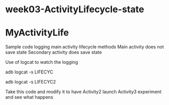 # week03-ActivityLifecycle-state
# MyActivityLife
Sample code logging main activity lifecycle methods
Main activity does not save state
Secondary activity does save state

Use of logcat to watch the logging

adb logcat -s LIFECYC

adb logcat -s LIFECYC2

Take this code and modify it to have Activity2 launch Activity3
experiment and see what happens

